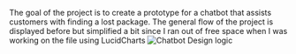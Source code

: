 The goal of the project is to create a prototype for a chatbot that assists customers with finding a lost package.
The general flow of the project is displayed before but simplified a bit since I ran out of free space when I was working on the file using LucidCharts
![Chatbot Design logic](https://github.com/user-attachments/assets/9fab2a38-3ee3-4214-8a15-48f9575c4e50)
